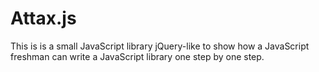 Attax.js
========

This is is a small JavaScript  library jQuery-like to show how a JavaScript freshman can write a JavaScript library one step by one step.

